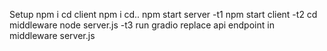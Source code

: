 Setup
npm i
cd client npm i
cd..
npm start server -t1
npm start client -t2
cd middleware
node server.js -t3
run gradio
replace api endpoint in middleware server.js

